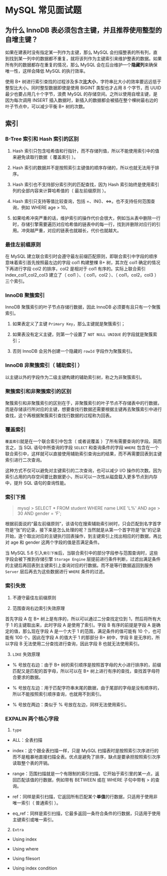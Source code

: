 # MySQL 常见面试题

## 为什么 InnoDB 表必须包含主键，并且推荐使用整型的自增主键？

如果在建表时没有指定某一列作为主键，那么 MySQL 会扫描整表的所有列，直到找到某一列中的数据都不重复，就将该列作为主键索引来维护整表的数据。如果所有列的数据都存在重复的情况，那么 MySQL 会在后台维护一个**隐藏列**来确保唯一性，这样会降低 MySQL 的执行效率。

使用 B+ 树进行索引查找的过程涉及多次**比大小**，字符串比大小的效率要远远低于整型比大小。同时整型数据即使是使用 BIGINT 类型也才占用 8 个字节，而 UUID 最少也要占用几十个字节，浪费 MySQL 的存储空间。之所以使用自增主键，是因为每次调用 INSERT 插入数据时，新插入的数据都会被插在整个棵树最右边的叶子节点中，可以减少平衡 B+ 树的次数。

## 索引

### B-Tree 索引和 Hash 索引的区别

1. Hash 索引只包含哈希值和行指针，而不存储列值，所以不能使用索引中的值来避免读取行数据（ 覆盖索引 ）。

2. Hash 索引的数据并不是按照索引主键值的顺序存储的，所以也就无法用于排序。

3. Hash 索引也不支持部分索引列的匹配查找，因为 Hash 索引始终是使用索引列的全部内容来计算哈希值的（ 最左前缀原则 ）。

4. Hash 索引只支持等值比较查询，包括 =、IN()、<=>。也不支持任何范围查询，例如 WHERE age > 10。

5. 如果哈希冲突严重的话，维护索引的操作代价会很大，例如当从表中删除一行时，存储引擎需要遍历对应哈希值的链表中的每一行，找到并删除对应行的引用。冲突越严重，对应的链表也就越长，代价也就越大。

### 最佳左前缀原则

在 MySQL 建立联合索引时会遵守最左前缀匹配原则，即联合索引中字段的顺序意味着索引首先按照最左边的字段 col1 构建整棵 B+ 树，其次在 col1 确定的情况下再进行字段 col2 的排序，col2 是相对于 col1 有序的。实际上联合索引 index_col1_col2_col3 建立了（ col1 ）、（ col1，col2 ）、（ col1，col2，col3 ） 三个索引。

### InnoDB 聚簇索引

InnoDB 聚簇索引的叶子节点存储行数据，因此 InnoDB 必须要有且只有一个聚簇索引。

1. 如果表定义了主键 `Primary Key`，那么主键就是聚簇索引；

2. 如果表没有定义主键，则第一个设置了 `NOT NULL UNIQUE` 的字段就是聚簇索引；

3. 否则 InnoDB 会另外创建一个隐藏的 `rowId` 字段作为聚簇索引。

### InnoDB 非聚簇索引（ 辅助索引 ）

以主键以外的字段作为二级主键构建的辅助索引树，称之为非聚簇索引。

### 聚簇索引和非聚簇索引的区别

聚簇索引和非聚簇索引的区别在于，非聚簇索引的叶子节点不存储表中的行数据，而是存储该行所对应的主键，想要查找行数据还需要根据主键再去聚簇索引中进行查找，这个再根据聚簇索引查找行数据的过程称为回表。

### 覆盖索引

`覆盖索引`就是在一个联合索引中包含（ 或者说覆盖 ）了所有需要查询的字段。简而言之，当 SQL 语句中所查询的字段 `SELECT` 和查询条件的字段 `WHERE` 包含在一个联合索引中，这样就可以直接使用辅助索引查询出的结果，而不再需要回表到主键索引进行二次查询。

这种方式不仅可以避免对主键索引的二次查询，也可以减少 I/O 操作的次数。因为索引占用的内存空间要比数据更小，所以可以一次性从磁盘载入更多节点到内存中，提升 SQL 语句的查询性能。

### 索引下推

> mysql > SELECT * FROM student WHERE name LIKE 'L%' AND age > 30 AND gender = 'F';

根据前面说的“最左前缀原则”，该语句在搜索辅助索引树时，只会匹配到名字首字符是“张”的记录，接下来是怎么处理的呢？当然就是从第一个首字符是“张”的记录开始，逐个取出对应的主键执行回表操作，到主键索引上找出相应的行数据，再比对 age 和 gender 这两个字段的值是否满足条件。

当 MySQL 5.6 引入`索引下推`后，当联合索引中的部分字段参与范围查询时，这些字段会被下推到存储引擎 `Storage Engine` 层提前进行条件判断，过滤出满足条件的主键后再回表到主键索引上查询对应的行数据。而不是等行数据返回到服务 `Server` 层后再去为这些数据进行 `WHERE` 条件的过滤。 

### 索引失效

1. 不遵守最佳左前缀原则

2. 范围查询右边索引失效原理
 
首先字段 A 在 B+ 树上是有序的，所以可以通过二分查找定位到 1，然后将所有大于 1 的主键取出来，此时字段 A 是使用了索引。字段 B 有序的前提是字段 A 是确定的值，那么现在字段 A 是一个大于 1 的范围，满足条件的值可能有 10 个，也可能有 100 个。因此在字段 A 的值大于 1 的那部分 B+ 树中，字段 B 是无序的，所以字段 B 无法使用二分查找进行查询，因此字段 B 也就无法使用索引。

3. `LIKE` 失效原理

* % 号放在右边：由于 B+ 树的索引顺序是按照首字母的大小进行排序的，前缀匹配又是匹配的首字母，所以可以在 B+ 树上进行有序的查找，查找首字母符合要求的数据。

* % 号放在左边：用于匹配字符串末尾的数据，由于尾部的字母是没有顺序的，所以不能按照索引顺序查询，也就用不到索引。

* % 号放在两边：类似于 % 号放在左边，同样无法使用索引。

### EXPALIN 两个核心字段

1. `type`

  * ALL：全表扫描
  
  * index：这个跟全表扫描一样，只是 MySQL 扫描表时是按照索引次序进行的而不是粗暴地直接扫描全表。优点是避免了排序，缺点是要承担按照索引次序读取整个表的开销。
  
  * range：范围扫描就是一个有限制的索引扫描，它开始于索引里的某一点，返回匹配该值的行数据，例如带有 BETWEEN 或在 WHERE 子句中带有 > 的查询。
  
  * ref：同样是索引扫描，它返回所有匹配某个**单值**的行数据，只适用于使用非唯一索引（ 普通索引 ）。
  
  * eq_ref：同样是索引扫描，它最多返回一条符合条件的行数据，只适用于使用主键索引或唯一索引。
  
 2. `Extra`
 
  * Using index
  
  * Using where
  
  * Using filesort
  
  * Using index condition
